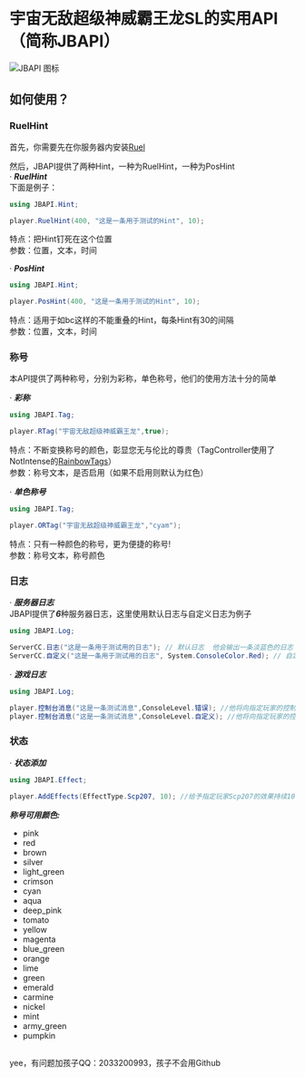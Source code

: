 # 宇宙无敌超级神威霸王龙SL的实用API（简称JBAPI）
 ![JBAPI 图标](https://github.com/Carl-Frellett/ThepracticalAPIoftheUniverseInvincibleSuperGodMightyTyrannosaurusRexSL/blob/main/Icon.png#pic_center )<br>  
 
## 如何使用？
### RuelHint
首先，你需要先在你服务器内安装[Ruel](https://github.com/Ruemena/RueI)

然后，JBAPI提供了两种Hint，一种为RuelHint，一种为PosHint  
· ***RuelHint***  
下面是例子：
``` csharp
using JBAPI.Hint;

player.RuelHint(400, "这是一条用于测试的Hint", 10);
```
特点：把Hint钉死在这个位置  
参数：位置，文本，时间

· ***PosHint***
``` csharp
using JBAPI.Hint;

player.PosHint(400, "这是一条用于测试的Hint", 10);
```
特点：适用于如bc这样的不能重叠的Hint，每条Hint有30的间隔  
参数：位置，文本，时间

### 称号
本API提供了两种称号，分别为彩称，单色称号，他们的使用方法十分的简单

· ***彩称***
``` csharp
using JBAPI.Tag;

player.RTag("宇宙无敌超级神威霸王龙",true);
```
特点：不断变换称号的颜色，彰显您无与伦比的尊贵（TagController使用了NotIntense的[RainbowTags](https://github.com/NotIntense/RainbowTags)）  
参数：称号文本，是否启用（如果不启用则默认为红色）

· ***单色称号***
``` csharp
using JBAPI.Tag;

player.ORTag("宇宙无敌超级神威霸王龙","cyam");
```
特点：只有一种颜色的称号，更为便捷的称号!  
参数：称号文本，称号颜色

### 日志
· ***服务器日志***  
JBAPI提供了***6***种服务器日志，这里使用默认日志与自定义日志为例子
``` csharp
using JBAPI.Log;

ServerCC.日志("这是一条用于测试用的日志"); // 默认日志  他会输出一条淡蓝色的日志
ServerCC.自定义("这是一条用于测试用的日志", System.ConsoleColor.Red); // 自定义颜色日志  他会输出一条指定颜色（示例为红色）的日志
```
· ***游戏日志***  
``` csharp
using JBAPI.Log;

player.控制台消息("这是一条测试消息",ConsoleLevel.错误); //他将向指定玩家的控制台输出"[错误] 这是一条测试消息"，颜色为红色
player.控制台消息("这是一条测试消息",ConsoleLevel.自定义); //他将向指定玩家的控制台输出"这是一条测试消息"，默认自定义没有颜色（控制台的是灰色"gray"）
```
### 状态
· ***状态添加***  
``` csharp
using JBAPI.Effect;

player.AddEffects(EffectType.Scp207, 10); //给予指定玩家Scp207的效果持续10秒
``` 

***称号可用颜色:***
* pink
* red
* brown
* silver
* light_green
* crimson
* cyan
* aqua
* deep_pink
* tomato
* yellow
* magenta
* blue_green
* orange
* lime
* green
* emerald
* carmine
* nickel
* mint
* army_green
* pumpkin
##
yee，有问题加孩子QQ：2033200993，孩子不会用Github

